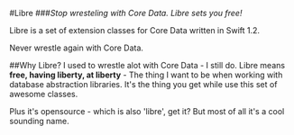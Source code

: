 #Libre
###*Stop wresteling with Core Data. Libre sets you free!*

Libre is a set of extension classes for Core Data written in Swift 1.2. 

Never wrestle again with Core Data.

##Why Libre?
I used to wrestle alot with Core Data - I still do. Libre means **free, having liberty, at liberty** - The thing I want to be when working with database abstraction libraries. It's the thing you get while use this set of awesome classes. 

Plus it's opensource - which is also 'libre', get it? But most of all it's a cool sounding name.
